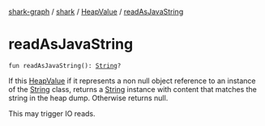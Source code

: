 [shark-graph](../../index.md) / [shark](../index.md) / [HeapValue](index.md) / [readAsJavaString](./read-as-java-string.md)

# readAsJavaString

`fun readAsJavaString(): `[`String`](https://kotlinlang.org/api/latest/jvm/stdlib/kotlin/-string/index.html)`?`

If this [HeapValue](index.md) if it represents a non null object reference to an instance of the
[String](https://kotlinlang.org/api/latest/jvm/stdlib/kotlin/-string/index.html) class, returns a [String](https://kotlinlang.org/api/latest/jvm/stdlib/kotlin/-string/index.html) instance with content that matches the string in the heap
dump. Otherwise returns null.

This may trigger IO reads.


